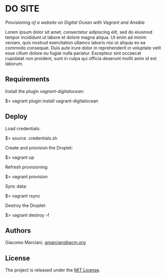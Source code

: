 # DO SITE

*Provisioning of a website on Digital Ocean with Vagrant and Ansible*

Lorem ipsum dolor sit amet, consectetur adipiscing elit, sed do eiusmod tempor incididunt ut labore et dolore magna aliqua.
Ut enim ad minim veniam, quis nostrud exercitation ullamco laboris nisi ut aliquip ex ea commodo consequat.
Duis aute irure dolor in reprehenderit in voluptate velit esse cillum dolore eu fugiat nulla pariatur.
Excepteur sint occaecat cupidatat non proident, sunt in culpa qui officia deserunt mollit anim id est laborum.


## Requirements
Install the plugin *vagrant-digitalocean*:

  $> vagrant plugin install vagrant-digitalocean


## Deploy
Load credentials:

  $> source .credentials.sh

Create and provision the Droplet:

  $> vagrant up

Refresh provisioning:

  $> vagrant provision

Sync data:

  $> vagrant rsync

Destroy the Droplet:

  $> vagrant destroy -f


## Authors
Giacomo Marciani, [gmarciani@acm.org](mailto:gmarciani@acm.org)


## License
The project is released under the [MIT License](https://opensource.org/licenses/MIT).
